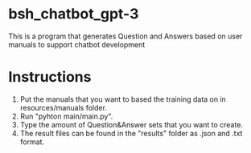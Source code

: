 # bsh_chatbot_gpt-3

This is a program that generates Question and Answers based on user manuals to support chatbot development

# Instructions

1. Put the manuals that you want to based the training data on in resources/manuals folder.
2. Run "pyhton main/main.py".
3. Type the amount of Question&Answer sets that you want to create.
4. The result files can be found in the "results" folder as .json and .txt format.

